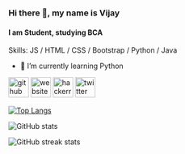 ### Hi there 👋, my name is Vijay
#### I am Student, studying BCA


Skills: JS / HTML / CSS / Bootstrap / Python / Java

- 🌱 I’m currently learning Python 


[<img src='https://cdn.jsdelivr.net/npm/simple-icons@3.0.1/icons/github.svg' alt='github' height='40'>](https://github.com/vijaySai-22)  [<img src='https://cdn.jsdelivr.net/npm/simple-icons@3.0.1/icons/icloud.svg' alt='website' height='40'>](https://vijaysai-22.github.io/)  [<img src='https://cdn.jsdelivr.net/npm/simple-icons@3.0.1/icons/hackerrank.svg' alt='hackerrank' height='40'>](https://www.hackerrank.com/vijaysaiprasadp1?hr_r=1) [<img src='https://cdn.jsdelivr.net/npm/simple-icons@3.0.1/icons/twitter.svg' alt='twitter' height='40'>](https://twitter.com/vijaySai_22)  

[![Top Langs](https://github-readme-stats.vercel.app/api/top-langs/?username=vijaySai-22)](https://github.com/anuraghazra/github-readme-stats)

![GitHub stats](https://github-readme-stats.vercel.app/api?username=vijaySai-22&show_icons=true)  

![GitHub streak stats](https://github-readme-streak-stats.herokuapp.com/?user=vijaySai-22)  
